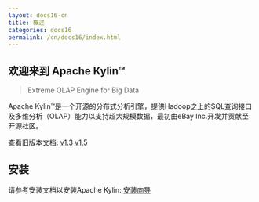 ```yaml
---
layout: docs16-cn
title: 概述
categories: docs16
permalink: /cn/docs16/index.html
---
```


欢迎来到 Apache Kylin™
------------  
> Extreme OLAP Engine for Big Data

Apache Kylin™是一个开源的分布式分析引擎，提供Hadoop之上的SQL查询接口及多维分析（OLAP）能力以支持超大规模数据，最初由eBay Inc.开发并贡献至开源社区。

查看旧版本文档: [v1.3](/cn/docs/) [v1.5](/cn/docs15/)

安装 
------------  
请参考安装文档以安装Apache Kylin: [安装向导](/cn/docs16/install/)






